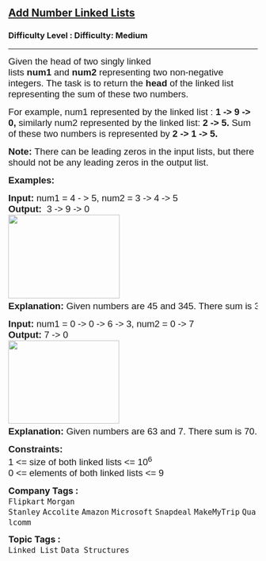 <h2><a href="https://www.geeksforgeeks.org/problems/add-two-numbers-represented-by-linked-lists/1?page=1&category=Linked%20List&difficulty=Medium&sortBy=submissions">Add Number Linked Lists</a></h2><h3>Difficulty Level : Difficulty: Medium</h3><hr><div class="problems_problem_content__Xm_eO"><p><span style="font-size: 14pt; font-family: arial, helvetica, sans-serif;">Given the head of two singly linked lists&nbsp;<strong>num1</strong>&nbsp;and&nbsp;<strong>num2&nbsp;</strong>representing two non-negative integers. The task is to return the <strong>head</strong> of the linked list representing the sum of these two numbers.</span></p>
<p><span style="font-size: 14pt; font-family: arial, helvetica, sans-serif;">For example, num1 represented by the linked list :&nbsp;<strong>1 -&gt; 9 -&gt; 0, </strong>similarly num2 represented by the linked list:&nbsp;<strong>2 -&gt; 5. </strong>Sum of these two numbers is represented by<strong> 2 -&gt; 1 -&gt; 5.</strong></span></p>
<p><span style="font-size: 14pt; font-family: arial, helvetica, sans-serif;"><strong>Note:&nbsp;</strong>There can be leading zeros in the input lists, but there should not be any leading zeros in the output list.</span></p>
<p><span style="font-size: 14pt; font-family: arial, helvetica, sans-serif;"><strong>Examples:</strong></span></p>
<pre><span style="font-size: 14pt; font-family: arial, helvetica, sans-serif;"><strong>Input: </strong>num1 = 4 - &gt; 5, num2 = 3 -&gt; 4 -&gt; 5<br><strong>Output:  </strong>3 -&gt; 9 -&gt; 0<strong><br></strong><img src="https://media.geeksforgeeks.org/img-practice/prod/addEditProblem/700043/Web/Other/blobid1_1721847725.png" width="225" height="169"> <strong>
Explanation: </strong>Given numbers are 45 and 345. There sum is 390.<br></span></pre>
<pre><span style="font-size: 14pt; font-family: arial, helvetica, sans-serif;"><strong>Input: </strong>num1 = 0 -&gt; 0 -&gt; 6 -&gt; 3, num2 = 0 -&gt; 7 <br><strong>Output: </strong>7 -&gt; 0 <br><img src="https://media.geeksforgeeks.org/img-practice/prod/addEditProblem/700043/Web/Other/blobid2_1721847773.png" width="224" height="168"> 
<strong>Explanation: </strong>Given numbers are 63 and 7. There sum is 70.</span></pre>
<p><span style="font-size: 14pt; font-family: arial, helvetica, sans-serif;"><strong>Constraints:</strong></span><br><span style="font-size: 14pt; font-family: arial, helvetica, sans-serif;">1 &lt;= size of both linked lists &lt;= 10<sup>6</sup><sup><br></sup>0 &lt;= elements of both linked lists &lt;= 9</span></p></div><p><span style=font-size:18px><strong>Company Tags : </strong><br><code>Flipkart</code>&nbsp;<code>Morgan Stanley</code>&nbsp;<code>Accolite</code>&nbsp;<code>Amazon</code>&nbsp;<code>Microsoft</code>&nbsp;<code>Snapdeal</code>&nbsp;<code>MakeMyTrip</code>&nbsp;<code>Qualcomm</code>&nbsp;<br><p><span style=font-size:18px><strong>Topic Tags : </strong><br><code>Linked List</code>&nbsp;<code>Data Structures</code>&nbsp;
